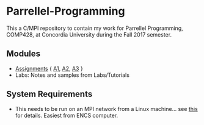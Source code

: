 # Parrellel-Programming
This a C/MPI repository to contain my work for Parrellel Programming, COMP428, at Concordia University during the Fall 2017 semester.

## Modules
- [Assignments](https://github.com/prince-chrismc/Parrellel-Programming/tree/master/Assignments) { [A1](https://github.com/prince-chrismc/Parrellel-Programming/tree/master/Assignments/A1), [A2](https://github.com/prince-chrismc/Parrellel-Programming/tree/master/Assignments/A2), [A3](https://github.com/prince-chrismc/Parrellel-Programming/tree/master/Assignments/A3) }
- Labs: Notes and samples from Labs/Tutorials

## System Requirements
- This needs to be run on an MPI network from a Linux machine... see [this](https://github.com/prince-chrismc/Parrellel-Programming/blob/master/Labs/intro.md) for details. Easiest from ENCS computer.
